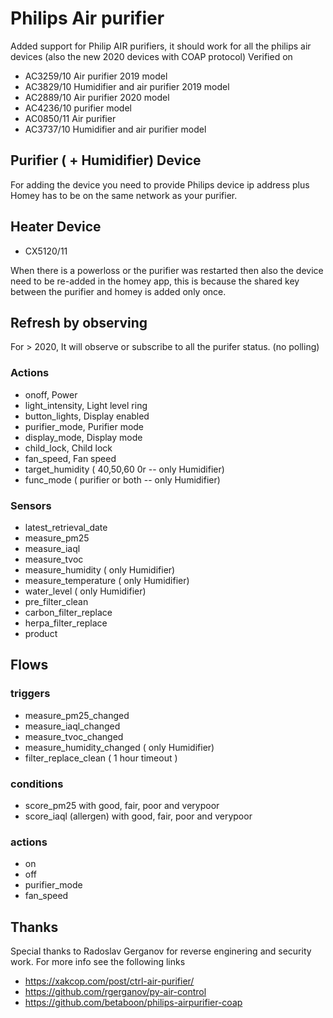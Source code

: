 # Philips Air purifier

Added support for Philip AIR purifiers, it should work for all the philips air devices (also the new 2020 devices with COAP protocol) 
Verified on 
- AC3259/10 Air purifier 2019 model
- AC3829/10 Humidifier and air purifier 2019 model
- AC2889/10 Air purifier 2020 model
- AC4236/10 purifier model
- AC0850/11 Air purifier
- AC3737/10 Humidifier and air purifier model

## Purifier ( + Humidifier) Device
For adding the device you need to provide Philips device ip address plus Homey has to be on the same network as your purifier. 

## Heater Device
- CX5120/11

When there is a powerloss or the purifier was restarted then also the device need to be re-added in the homey app, this is because the shared key between the purifier and homey is added only once.

## Refresh by observing
For > 2020, It will observe or subscribe to all the purifer status. (no polling) 

### Actions
- onoff, Power
- light_intensity, Light level ring 
- button_lights, Display enabled
- purifier_mode, Purifier mode
- display_mode, Display mode
- child_lock, Child lock
- fan_speed, Fan speed
- target_humidity ( 40,50,60 0r -- only Humidifier)
- func_mode ( purifier or both -- only Humidifier)

### Sensors
- latest_retrieval_date
- measure_pm25
- measure_iaql
- measure_tvoc
- measure_humidity ( only Humidifier)
- measure_temperature ( only Humidifier)
- water_level ( only Humidifier)
- pre_filter_clean
- carbon_filter_replace
- herpa_filter_replace
- product

## Flows

### triggers
- measure_pm25_changed
- measure_iaql_changed
- measure_tvoc_changed
- measure_humidity_changed ( only Humidifier)
- filter_replace_clean ( 1 hour timeout )

### conditions
- score_pm25 with good, fair, poor and verypoor
- score_iaql (allergen) with good, fair, poor and verypoor

### actions
- on
- off
- purifier_mode
- fan_speed


## Thanks
Special thanks to Radoslav Gerganov for reverse enginering and security work. 
For more info see the following links
- https://xakcop.com/post/ctrl-air-purifier/ 
- https://github.com/rgerganov/py-air-control
- https://github.com/betaboon/philips-airpurifier-coap

